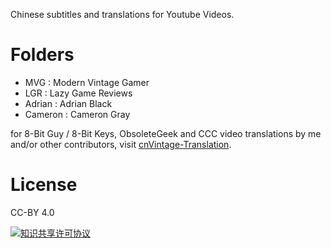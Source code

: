 Chinese subtitles and translations for Youtube Videos.

# Folders
- MVG : Modern Vintage Gamer
- LGR : Lazy Game Reviews
- Adrian : Adrian Black
- Cameron : Cameron Gray

for 8-Bit Guy / 8-Bit Keys, ObsoleteGeek and CCC video translations by me and/or other contributors, visit [cnVintage-Translation](http://github.com/driver1998/cnVintage-Translation).

# License

CC-BY 4.0

<a rel="license" href="http://creativecommons.org/licenses/by/4.0/"><img alt="知识共享许可协议" style="border-width:0" src="https://i.creativecommons.org/l/by/4.0/88x31.png" /></a>
